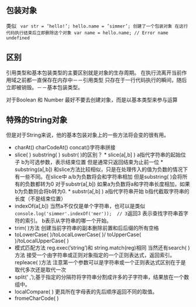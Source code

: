 ## 包装对象 ##
类似
` var str = ‘hello!’;
 hello.name = ’simmer’; 创建了一个包装对象 在这行代码执行结束后立即删除这个对象
var name = hello.name; // Error name undefined`

## 区别 ##
引用类型和基本包装类型的主要区别就是对象的生存周期。
在执行流离开当前作用域之前都一直保存在内存中－－引用类型
只存在于一行代码执行的瞬间，随后立即被销毁。－－基本包装类型。

对于Boolean 和 Number 最好不要去创建对象，而是以基本类型来参与运算

## 特殊的String对象 ##
但是对于String来说，他的基本包装对象上的一些方法将会变的很有用。
 * charAt()   charCodeAt()  concat()字符串拼接
 * slice( ) substring( ) substr( )的区别？
          * slice(a[,b] ) a指代字符串的起始位子 b为可选参数，表示结束位置 但是通常只返回结束为止前一位
          * substring(a[,b]) 和slice方法比较相似，只是在处理传入的值为负数的情况下有一些不同。在slice中 a/b为负数将会和字符串相加 但是substring( )会将所有的负数都转为0  对于substr(a[,b])  如果a为负数将a和字符串长度相加，如果b为负数则会将b转为0.
           * substr(a[,b] ) a指代字符串开始 b指代截取字符串的长度（不是结束位置）
 * indexOf(a[,b])  当然a不仅仅是单个字符串，也可以是类似`console.log('simmer'.indexOf('mer'));  // 3`返回3 表示查找字符串首字符的索引。 b表示从字符串的哪一个开始。
 * trim( )方法 创建当前字符串的副本删除前置和后后缀的所有空格
 * toLowerCase( )/toLocalLowerCase( )/ toUpperCase( )/toLocalUpperCase( )
 * 模式匹配方法 reg.exec(’string’)和 string.match(reg)相同 当然还有search( )方法 接受一个由字符串或正则对象指定的一个正则表达式，返回索引。  repleace( )方法  注意第一个参数可以是字符串或一个正则表达式区别在于是取代多次还是取代一次
 * split(‘ ,’);基于指定的分隔符将字符串分割成许多的子字符串，结果放在一个数组中。
 * localCompare( ) 更具所在字母表的先后顺序返回不同的取值。
 * fromeCharCode( )